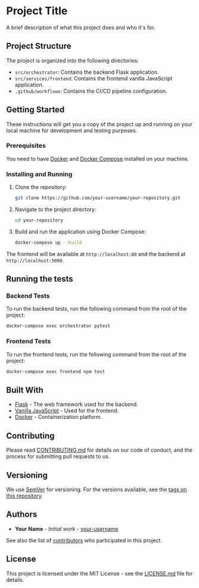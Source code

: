 # Project Title

A brief description of what this project does and who it's for.

## Project Structure

The project is organized into the following directories:

- `src/orchestrator`: Contains the backend Flask application.
- `src/services/frontend`: Contains the frontend vanilla JavaScript application.
- `.github/workflows`: Contains the CI/CD pipeline configuration.

## Getting Started

These instructions will get you a copy of the project up and running on your local machine for development and testing purposes.

### Prerequisites

You need to have [Docker](https://www.docker.com/get-started) and [Docker Compose](https://docs.docker.com/compose/install/) installed on your machine.

### Installing and Running

1.  Clone the repository:
    ```bash
    git clone https://github.com/your-username/your-repository.git
    ```
2.  Navigate to the project directory:
    ```bash
    cd your-repository
    ```
3.  Build and run the application using Docker Compose:
    ```bash
    docker-compose up --build
    ```

The frontend will be available at `http://localhost:80` and the backend at `http://localhost:5000`.

## Running the tests

### Backend Tests

To run the backend tests, run the following command from the root of the project:

```bash
docker-compose exec orchestrator pytest
```

### Frontend Tests

To run the frontend tests, run the following command from the root of the project:

```bash
docker-compose exec frontend npm test
```

## Built With

*   [Flask](https://flask.palletsprojects.com/) - The web framework used for the backend.
*   [Vanilla JavaScript](https://developer.mozilla.org/en-US/docs/Web/JavaScript) - Used for the frontend.
*   [Docker](https://www.docker.com/) - Containerization platform.

## Contributing

Please read [CONTRIBUTING.md](CONTRIBUTING.md) for details on our code of conduct, and the process for submitting pull requests to us.

## Versioning

We use [SemVer](http://semver.org/) for versioning. For the versions available, see the [tags on this repository](https://github.com/your-username/your-repository/tags).

## Authors

*   **Your Name** - *Initial work* - [your-username](https://github.com/your-username)

See also the list of [contributors](https://github.com/your-username/your-repository/contributors) who participated in this project.

## License

This project is licensed under the MIT License - see the [LICENSE.md](LICENSE.md) file for details.
